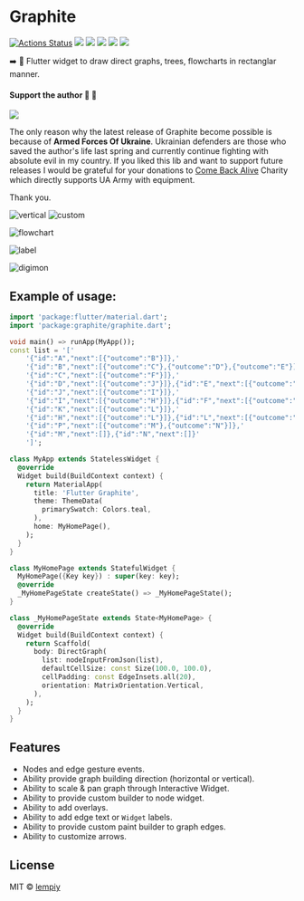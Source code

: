 # Graphite

[![Actions Status](https://github.com/lempiy/flutter_graphite/workflows/tests/badge.svg)](https://github.com/lempiy/flutter_graphite/actions)
[![](https://img.shields.io/pub/v/graphite)](https://pub.dev/packages/graphite)
[![](https://img.shields.io/badge/package-flutter-blue)](https://github.com/lempiy/flutter_graphite)
[![](https://img.shields.io/github/license/lempiy/flutter_graphite)](https://github.com/lempiy/flutter_graphite)
[![](https://img.shields.io/github/stars/lempiy/flutter_graphite)](https://github.com/lempiy/flutter_graphite)
[![](https://img.shields.io/github/languages/code-size/lempiy/flutter_graphite)](https://github.com/lempiy/flutter_graphite)


:arrow_right: :black_square_button: Flutter widget to draw direct graphs, trees, flowcharts in rectanglar manner.

#### Support the author :yellow_heart: :blue_heart:


[![](./image/cba.svg)](https://savelife.in.ua/en/donate-en/#donate-army-card-once)


The only reason why the latest release of Graphite become possible is because of __Armed Forces Of Ukraine__.
Ukrainian defenders are those who saved the author's life last spring and currently continue fighting 
with absolute evil in my country. If you liked this lib and want to support future releases I would 
be grateful for your donations to [Come Back Alive](https://savelife.in.ua/en/donate-en/#donate-army-card-once) Charity which directly supports UA Army with equipment. 

Thank you.


![vertical](./image/vertical.gif)  ![custom](./image/custom.gif)


![flowchart](./image/flo.gif)


![label](./image/leb.gif)


![digimon](./image/dig.gif)



## Example of usage:
```dart
import 'package:flutter/material.dart';
import 'package:graphite/graphite.dart';

void main() => runApp(MyApp());
const list = '['
    '{"id":"A","next":[{"outcome":"B"}]},'
    '{"id":"B","next":[{"outcome":"C"},{"outcome":"D"},{"outcome":"E"}]},'
    '{"id":"C","next":[{"outcome":"F"}]},'
    '{"id":"D","next":[{"outcome":"J"}]},{"id":"E","next":[{"outcome":"J"}]},'
    '{"id":"J","next":[{"outcome":"I"}]},'
    '{"id":"I","next":[{"outcome":"H"}]},{"id":"F","next":[{"outcome":"K"}]},'
    '{"id":"K","next":[{"outcome":"L"}]},'
    '{"id":"H","next":[{"outcome":"L"}]},{"id":"L","next":[{"outcome":"P"}]},'
    '{"id":"P","next":[{"outcome":"M"},{"outcome":"N"}]},'
    '{"id":"M","next":[]},{"id":"N","next":[]}'
    ']';

class MyApp extends StatelessWidget {
  @override
  Widget build(BuildContext context) {
    return MaterialApp(
      title: 'Flutter Graphite',
      theme: ThemeData(
        primarySwatch: Colors.teal,
      ),
      home: MyHomePage(),
    );
  }
}

class MyHomePage extends StatefulWidget {
  MyHomePage({Key key}) : super(key: key);
  @override
  _MyHomePageState createState() => _MyHomePageState();
}

class _MyHomePageState extends State<MyHomePage> {
  @override
  Widget build(BuildContext context) {
    return Scaffold(
      body: DirectGraph(
        list: nodeInputFromJson(list),
        defaultCellSize: const Size(100.0, 100.0),
        cellPadding: const EdgeInsets.all(20),
        orientation: MatrixOrientation.Vertical,
      ),
    );
  }
}
```

## Features
* Nodes and edge gesture events.
* Ability provide graph building direction (horizontal or vertical).
* Ability to scale & pan graph through Interactive Widget.
* Ability to provide custom builder to node widget.
* Ability to add overlays.
* Ability to add edge text or `Widget` labels.
* Ability to provide custom paint builder to graph edges.
* Ability to customize arrows.


## License

MIT © [lempiy](https://github.com/lempiy)
